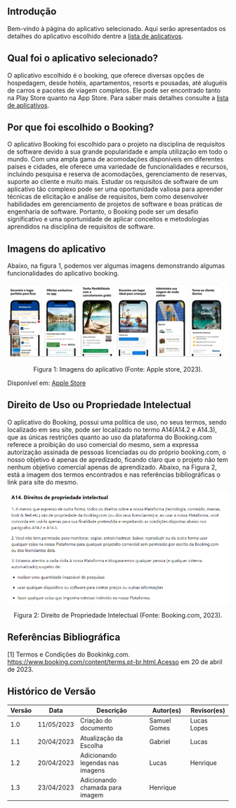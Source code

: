 ## Introdução

Bem-vindo à página do aplicativo selecionado. Aqui serão apresentados os detalhes do aplicativo escolhido dentre a [lista de aplicativos](aplicativosAnalisados.md).

## Qual foi o aplicativo selecionado?

O aplicativo escolhido é o booking, que oferece diversas opções de hospedagem, desde hotéis, apartamentos, resorts e pousadas, até aluguéis de carros e pacotes de viagem completos. Ele pode ser encontrado tanto na Play Store quanto na App Store. Para saber mais detalhes consulte a [lista de aplicativos](aplicativosAnalisados.md).

## Por que foi escolhido o Booking?

O aplicativo Booking foi escolhido para o projeto na disciplina de requisitos de software devido à sua grande popularidade e ampla utilização em todo o mundo. Com uma ampla gama de acomodações disponíveis em diferentes países e cidades, ele oferece uma variedade de funcionalidades e recursos, incluindo pesquisa e reserva de acomodações, gerenciamento de reservas, suporte ao cliente e muito mais. Estudar os requisitos de software de um aplicativo tão complexo pode ser uma oportunidade valiosa para aprender técnicas de elicitação e análise de requisitos, bem como desenvolver habilidades em gerenciamento de projetos de software e boas práticas de engenharia de software. Portanto, o Booking pode ser um desafio significativo e uma oportunidade de aplicar conceitos e metodologias aprendidos na disciplina de requisitos de software.

## Imagens do aplicativo

Abaixo, na figura 1, podemos ver algumas imagens demonstrando algumas funcionalidades do aplicativo booking.

![Imagens do aplicativo Booking](../assets/appSelecionado/imagensBooking.jpg)

<div style="text-align: center">
<p> Figura 1: Imagens do aplicativo (Fonte: Apple store, 2023). </p>
</div>

Disponível em: [Apple Store](https://apps.apple.com/br/app/ofertas-de-viagem-booking-com/id367003839)

## Direito de Uso ou Propriedade Intelectual

O aplicativo do Booking, possui uma politica de uso, no seus termos, sendo localizado em seu site, pode ser localizado no termo A14(A14.2 e A14.3), que  as únicas restrições quanto ao uso da plataforma do Booking.com referece a proibição do uso comercial do mesmo, sem a expressa autorização assinada de pessoas licenciadas ou do próprio booking.com, o nosso objetivo é apenas de apredizado, ficando claro que o projeto não tem nenhum objetivo comercial apenas de aprendizado. Abaixo, na Figura 2, está a imagem dos termos encontrados e nas referências bibliográficas o link para site do mesmo.

![1682005235388](image/aplicativoSelecionado/1682005235388.png)

<div style="text-align: center">
<p> Figura 2: Direito de Propriedade Intelectual (Fonte: Booking.com, 2023). </p>
</div>

## Referências Bibliográfica

[1] Termos e Condições do Bookinkg.com. https://www.booking.com/content/terms.pt-br.html.Acesso em 20 de abril de 2023.

## Histórico de Versão

| Versão | Data       | Descrição            | Autor(es)    | Revisor(es) |
| ------- | ---------- | ---------------------- | ------------ | ----------- |
| 1.0     | 11/05/2023 | Criação do documento | Samuel Gomes | Lucas Lopes |
| 1.1     | 20/04/2023 | Atualização da Escolha | Gabriel      | Lucas       |
| 1.2     | 20/04/2023 | Adicionando legendas nas imagens                  | Lucas     | Henrique       |
| 1.3     | 23/04/2023 | Adicionando chamada para imagem                 | Henrique     |       |
